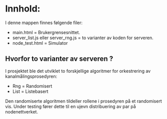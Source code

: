 # Innhold: 

I denne mappen finnes følgende filer:

- main.html = Brukergrensesnittet.
- server_list.js eller server_rng.js = to varianter av koden for serveren.
- node_test.html = Simulator

## Hvorfor to varianter av serveren ? 

I prosjektet ble det utviklet to forskjellige algoritmer for orkestrering av kanalmålingsprosedyren: 
- Rng = Randomisert
- List = Listebasert

Den randomiserte algoritmen tildeller rollene i prosedyren på et randomisert vis. Under testing fører dette til en ujevn distribuering av par på nodenettverket. 

